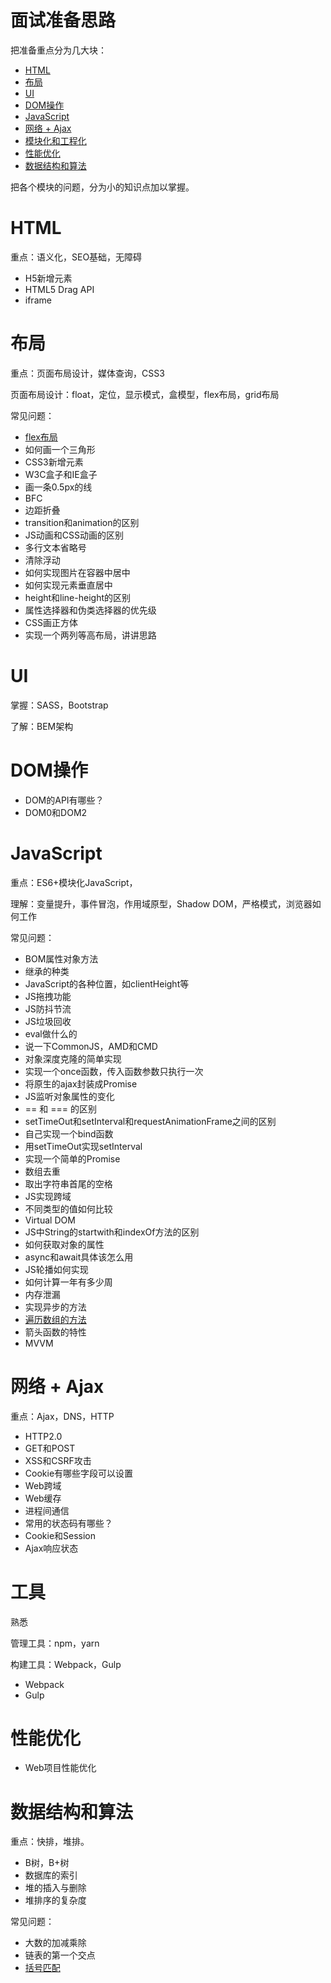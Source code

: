 # 面试准备思路

把准备重点分为几大块：

- [HTML](https://github.com/shijiatongxue/NoteBook/tree/master/%E9%9D%A2%E8%AF%95#html)
- [布局](https://github.com/shijiatongxue/NoteBook/tree/master/%E9%9D%A2%E8%AF%95#%E5%B8%83%E5%B1%80)
- [UI](https://github.com/shijiatongxue/NoteBook/tree/master/%E9%9D%A2%E8%AF%95#ui)
- [DOM操作](https://github.com/shijiatongxue/NoteBook/tree/master/%E9%9D%A2%E8%AF%95#dom%E6%93%8D%E4%BD%9C)
- [JavaScript](https://github.com/shijiatongxue/NoteBook/tree/master/%E9%9D%A2%E8%AF%95#javascript)
- [网络 + Ajax](https://github.com/shijiatongxue/NoteBook/tree/master/%E9%9D%A2%E8%AF%95#%E7%BD%91%E7%BB%9C--ajax)
- [模块化和工程化](https://github.com/shijiatongxue/NoteBook/tree/master/%E9%9D%A2%E8%AF%95#%E5%B7%A5%E5%85%B7)
- [性能优化](https://github.com/shijiatongxue/NoteBook/tree/master/%E9%9D%A2%E8%AF%95#%E6%80%A7%E8%83%BD%E4%BC%98%E5%8C%96)
- [数据结构和算法](https://github.com/shijiatongxue/NoteBook/tree/master/%E9%9D%A2%E8%AF%95#%E6%95%B0%E6%8D%AE%E7%BB%93%E6%9E%84%E5%92%8C%E7%AE%97%E6%B3%95)

把各个模块的问题，分为小的知识点加以掌握。

# HTML
重点：语义化，SEO基础，无障碍

- H5新增元素
- HTML5 Drag API
- iframe

# 布局
重点：页面布局设计，媒体查询，CSS3

页面布局设计：float，定位，显示模式，盒模型，flex布局，grid布局

常见问题：

- [flex布局](https://github.com/shijiatongxue/NoteBook/blob/master/%E9%9D%A2%E8%AF%95/%E5%B8%83%E5%B1%80/flexbox.md)
- 如何画一个三角形
- CSS3新增元素
- W3C盒子和IE盒子
- 画一条0.5px的线
- BFC
- 边距折叠
- transition和animation的区别
- JS动画和CSS动画的区别
- 多行文本省略号
- 清除浮动
- 如何实现图片在容器中居中
- 如何实现元素垂直居中
- height和line-height的区别
- 属性选择器和伪类选择器的优先级
- CSS画正方体
- 实现一个两列等高布局，讲讲思路
# UI
掌握：SASS，Bootstrap

了解：BEM架构



# DOM操作

- DOM的API有哪些？
- DOM0和DOM2

# JavaScript
重点：ES6+模块化JavaScript，

理解：变量提升，事件冒泡，作用域原型，Shadow DOM，严格模式，浏览器如何工作

常见问题：

- BOM属性对象方法
- 继承的种类
- JavaScript的各种位置，如clientHeight等
- JS拖拽功能
- JS防抖节流
- JS垃圾回收
- eval做什么的
- 说一下CommonJS，AMD和CMD
- 对象深度克隆的简单实现
- 实现一个once函数，传入函数参数只执行一次
- 将原生的ajax封装成Promise
- JS监听对象属性的变化
- == 和 === 的区别
- setTimeOut和setInterval和requestAnimationFrame之间的区别
- 自己实现一个bind函数
- 用setTimeOut实现setInterval
- 实现一个简单的Promise
- 数组去重
- 取出字符串首尾的空格
- JS实现跨域
- 不同类型的值如何比较
- Virtual DOM
- JS中String的startwith和indexOf方法的区别
- 如何获取对象的属性
- async和await具体该怎么用
- JS轮播如何实现
- 如何计算一年有多少周
- 内存泄漏
- 实现异步的方法
- [遍历数组的方法](https://github.com/shijiatongxue/NoteBook/blob/master/%E9%9D%A2%E8%AF%95/JavaScript/%E6%95%B0%E7%BB%84%E9%81%8D%E5%8E%86.md)
- 箭头函数的特性
- MVVM
# 网络 + Ajax
重点：Ajax，DNS，HTTP

- HTTP2.0 
- GET和POST
- XSS和CSRF攻击
- Cookie有哪些字段可以设置
- Web跨域
- Web缓存
- 进程间通信
- 常用的状态码有哪些？
- Cookie和Session
- Ajax响应状态

# 工具
熟悉

管理工具：npm，yarn

构建工具：Webpack，Gulp

- Webpack
- Gulp

# 性能优化
- Web项目性能优化
# 数据结构和算法
重点：快排，堆排。

- B树，B+树
- 数据库的索引
- 堆的插入与删除
- 堆排序的复杂度

常见问题：

- 大数的加减乘除
- 链表的第一个交点
- [括号匹配](https://github.com/shijiatongxue/NoteBook/blob/master/%E9%9D%A2%E8%AF%95/%E6%95%B0%E6%8D%AE%E7%BB%93%E6%9E%84%E5%92%8C%E7%AE%97%E6%B3%95/%E6%8B%AC%E5%8F%B7%E5%8C%B9%E9%85%8D.md)